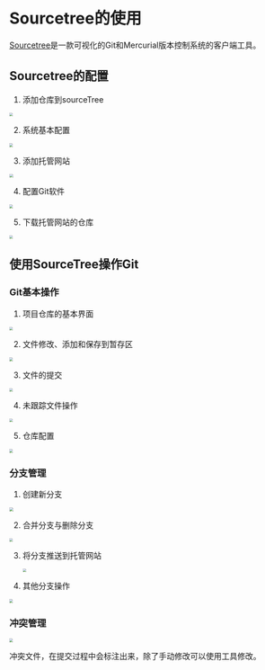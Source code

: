 # Sourcetree的使用

[Sourcetree](https://www.sourcetreeapp.com/)是一款可视化的Git和Mercurial版本控制系统的客户端工具。

## Sourcetree的配置

1. 添加仓库到sourceTree

<img src="https://raw.githubusercontent.com/hughxusu/lesson-knowledge/developing/_images/git/Xnip2024-11-14_08-47-32.jpg" style="zoom:40%;" />

2. 系统基本配置

<img src="https://raw.githubusercontent.com/hughxusu/lesson-knowledge/developing/_images/git/Xnip2024-11-14_08-54-35.jpg" style="zoom:40%;" />

3. 添加托管网站

<img src="https://raw.githubusercontent.com/hughxusu/lesson-knowledge/developing/_images/git/sourceTree-github.jpg" style="zoom:42%;" />

4. 配置Git软件

<img src="https://raw.githubusercontent.com/hughxusu/lesson-knowledge/developing/_images/git/Xnip2024-11-14_09-11-10.jpg" style="zoom:40%;" />

5. 下载托管网站的仓库

<img src="https://raw.githubusercontent.com/hughxusu/lesson-knowledge/developing/_images/git/Xnip2024-11-14_09-35-22.jpg" style="zoom:40%;" />

## 使用SourceTree操作Git

### Git基本操作

1. 项目仓库的基本界面

<img src="https://raw.githubusercontent.com/hughxusu/lesson-knowledge/developing/_images/git/Xnip2024-11-14_10-42-21.jpg" style="zoom:40%;" />

2. 文件修改、添加和保存到暂存区

<img src="https://raw.githubusercontent.com/hughxusu/lesson-knowledge/developing/_images/git/Xnip2024-11-14_10-25-12.jpg" style="zoom:40%;" />

3. 文件的提交

<img src="https://raw.githubusercontent.com/hughxusu/lesson-knowledge/developing/_images/git/Xnip2024-11-14_10-30-39.jpg" style="zoom:40%;" />

4. 未跟踪文件操作

<img src="https://raw.githubusercontent.com/hughxusu/lesson-knowledge/developing/_images/git/Xnip2024-11-14_10-47-35.jpg" style="zoom:40%;" />

5. 仓库配置

<img src="https://raw.githubusercontent.com/hughxusu/lesson-knowledge/developing/_images/git/Xnip2024-11-14_10-43-54.jpg" style="zoom:40%;" />

### 分支管理

1. 创建新分支

<img src="https://raw.githubusercontent.com/hughxusu/lesson-knowledge/developing/_images/git/tree-branch.jpg" style="zoom:42%;" />

2. 合并分支与删除分支

<img src="https://raw.githubusercontent.com/hughxusu/lesson-knowledge/developing/_images/git/Xnip2024-11-14_11-56-17.jpg" style="zoom:40%;" />

3. 将分支推送到托管网站

   <img src="https://raw.githubusercontent.com/hughxusu/lesson-knowledge/developing/_images/git/Xnip2024-11-14_14-08-16.jpg" style="zoom:40%;" />

4. 其他分支操作

<img src="https://raw.githubusercontent.com/hughxusu/lesson-knowledge/developing/_images/git/Xnip2024-11-14_16-47-40.jpg" style="zoom:40%;" />

### 冲突管理

<img src="https://raw.githubusercontent.com/hughxusu/lesson-knowledge/developing/_images/git/Xnip2024-11-14_14-13-10.jpg" style="zoom:40%;" />

冲突文件，在提交过程中会标注出来，除了手动修改可以使用工具修改。

